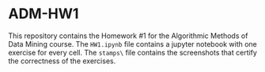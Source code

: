 # ADM-HW1
This repository contains the Homework #1 for the Algorithmic Methods of Data Mining course. 
The `HW1.ipynb` file contains a jupyter notebook with one exercise for every cell. The `stamps\` file contains the screenshots that certify the correctness of the exercises.  
